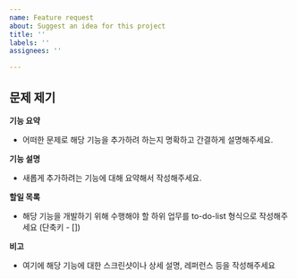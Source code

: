 ```yaml
---
name: Feature request
about: Suggest an idea for this project
title: ''
labels: ''
assignees: ''

---
```


**문제 제기**
-

**기능 요약**
- 어떠한 문제로 해당 기능을 추가하려 하는지 명확하고 간결하게 설명해주세요.

**기능 설명**
- 새롭게 추가하려는 기능에 대해 요약해서 작성해주세요. 

**할일 목록**
- 해당 기능을 개발하기 위해 수행해야 할 하위 업무를 to-do-list 형식으로 작성해주세요 (단축키 - [])

**비고**
- 여기에 해당 기능에 대한 스크린샷이나 상세 설명, 레퍼런스 등을 작성해주세요
